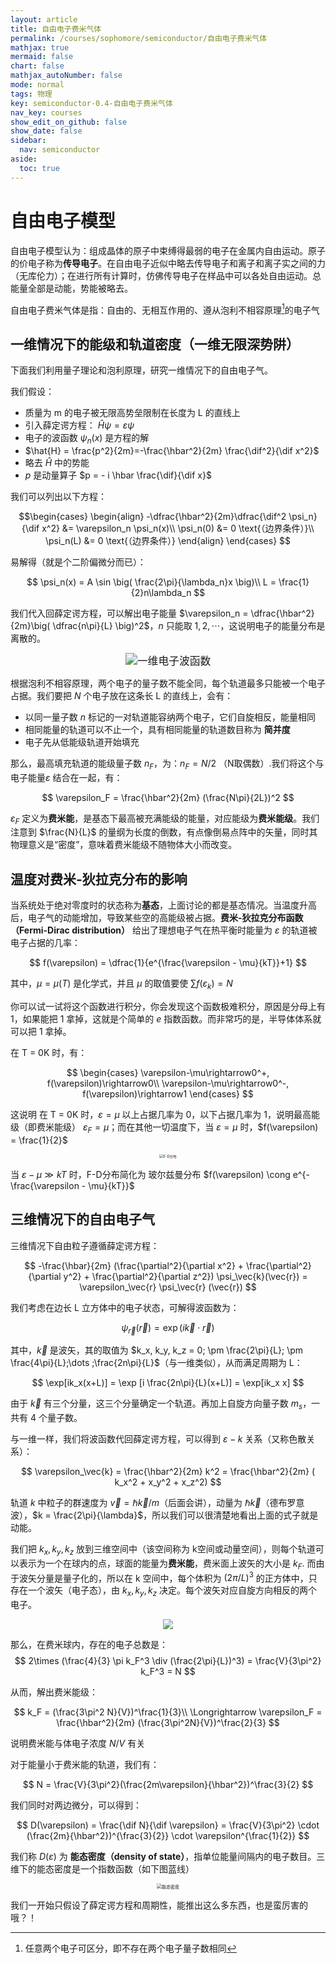 ```yaml
---
layout: article
title: 自由电子费米气体
permalink: /courses/sophomore/semiconductor/自由电子费米气体
mathjax: true
mermaid: false
chart: false
mathjax_autoNumber: false
mode: normal
tags: 物理
key: semiconductor-0.4-自由电子费米气体
nav_key: courses
show_edit_on_github: false
show_date: false
sidebar:
  nav: semiconductor
aside:
  toc: true
---
```


<!--more-->

$$\newcommand{\dif}{\mathop{}\!\mathrm{d}}$$

# 自由电子模型

自由电子模型认为：组成晶体的原子中束缚得最弱的电子在金属内自由运动。原子的价电子称为**传导电子**。在自由电子近似中略去传导电子和离子和离子实之间的力（无库伦力）；在进行所有计算时，仿佛传导电子在样品中可以各处自由运动。总能量全部是动能，势能被略去。

自由电子费米气体是指：自由的、无相互作用的、遵从泡利不相容原理[^1]的电子气

[^1]: 任意两个电子可区分，即不存在两个电子量子数相同

## 一维情况下的能级和轨道密度（一维无限深势阱）

下面我们利用量子理论和泡利原理，研究一维情况下的自由电子气。

我们假设：
- 质量为 m 的电子被无限高势垒限制在长度为 L 的直线上
- 引入薛定谔方程： $\hat{H} \psi = \varepsilon \psi$
- 电子的波函数 $\psi_n(x)$ 是方程的解
- $\hat{H} = \frac{p^2}{2m}=-\frac{\hbar^2}{2m} \frac{\dif^2}{\dif x^2}$
- 略去 $\hat{H}$ 中的势能
- $p$ 是动量算子 $p = - i \hbar \frac{\dif}{\dif x}$

我们可以列出以下方程：

$$\begin{cases}
\begin{align}
-\dfrac{\hbar^2}{2m}\dfrac{\dif^2 \psi_n}{\dif x^2} &= \varepsilon_n \psi_n(x)\\
\psi_n(0) &= 0 \text{（边界条件）}\\
\psi_n(L) &= 0 \text{（边界条件）}
\end{align}
\end{cases}
$$

易解得（就是个二阶偏微分而已）：

$$
\psi_n(x) = A \sin \big( \frac{2\pi}{\lambda_n}x \big)\\
L = \frac{1}{2}n\lambda_n
$$

我们代入回薛定谔方程，可以解出电子能量 $\varepsilon_n = \dfrac{\hbar^2}{2m}\big( \dfrac{n\pi}{L} \big)^2$，$n$ 只能取 $1,2,\cdots$，这说明电子的能量分布是离散的。

<center>
<img src="https://pic4.zhimg.com/v2-8f37a508d529101af8c68ba1934569ab_b.jpg" title="一维电子波函数" style="zoom:120%">
</center>

根据泡利不相容原理，两个电子的量子数不能全同，每个轨道最多只能被一个电子占据。我们要把 $N$ 个电子放在这条长 L 的直线上，会有：
- 以同一量子数 $n$ 标记的一对轨道能容纳两个电子，它们自旋相反，能量相同
- 相同能量的轨道可以不止一个，具有相同能量的轨道数目称为 **简并度**
- 电子先从低能级轨道开始填充

那么，最高填充轨道的能级量子数 $n_F$，为：$n_F = N/2$ （N取偶数）.我们将这个与电子能量$\varepsilon$ 结合在一起，有：

$$
\varepsilon_F = \frac{\hbar^2}{2m} (\frac{N\pi}{2L})^2
$$

$\varepsilon_F$ 定义为**费米能**，是基态下最高被充满能级的能量，对应能级为**费米能级**。我们注意到 $\frac{N}{L}$ 的量纲为长度的倒数，有点像倒易点阵中的矢量，同时其物理意义是“密度”，意味着费米能级不随物体大小而改变。

## 温度对费米-狄拉克分布的影响

当系统处于绝对零度时的状态称为**基态**，上面讨论的都是基态情况。当温度升高后，电子气的动能增加，导致某些空的高能级被占据。**费米-狄拉克分布函数（Fermi-Dirac distribution）** 给出了理想电子气在热平衡时能量为 $\varepsilon$ 的轨道被电子占据的几率：

$$
f(\varepsilon) = \dfrac{1}{e^{\frac{\varepsilon - \mu}{kT}}+1}
$$

其中，$\mu = \mu(T)$ 是化学式，并且 $\mu$ 的取值要使 $\sum f(\varepsilon_k) = N$

你可以试一试将这个函数进行积分，你会发现这个函数极难积分，原因是分母上有 1，如果能把 1 拿掉，这就是个简单的 $e$ 指数函数。而非常巧的是，半导体体系就可以把 1 拿掉。

在 T = 0K 时，有：

$$
\begin{cases}
\varepsilon-\mu\rightarrow0^+, f(\varepsilon)\rightarrow0\\
\varepsilon-\mu\rightarrow0^-, f(\varepsilon)\rightarrow1
\end{cases}
$$

这说明 在 T = 0K 时，$\varepsilon=\mu$ 以上占据几率为 0，以下占据几率为 1，说明最高能级（即费米能级） $\varepsilon_F=\mu$；而在其他一切温度下，当 $\varepsilon = \mu$ 时，$f(\varepsilon) = \frac{1}{2}$

<center><img src="https://www.researchgate.net/profile/Pradip_Basnet/publication/280311898/figure/fig2/AS:614251689418778@1523460423753/Fermi-Dirac-distribution-function-at-different-temperatures-T3-T2T1-and-T0-0-K-At.png" title="F-D分布" style="zoom:40%"></center>

当 $\varepsilon - \mu \gg kT$ 时，F-D分布简化为 玻尔兹曼分布 $f(\varepsilon) \cong e^{-\frac{\varepsilon - \mu}{kT}}$

## 三维情况下的自由电子气

三维情况下自由粒子遵循薛定谔方程：

$$
-\frac{\hbar}{2m} (\frac{\partial^2}{\partial x^2} + \frac{\partial^2}{\partial y^2} + \frac{\partial^2}{\partial z^2}) \psi_\vec{k}(\vec{r}) = \varepsilon_\vec{r} \psi_\vec{r} (\vec{r})
$$

我们考虑在边长 L 立方体中的电子状态，可解得波函数为：

$$
\psi_\vec{r} (\vec{r}) = \exp ( i \vec{k}\cdot \vec{r})
$$

其中，$\vec{k}$ 是波矢，其的取值为 $k_x, k_y, k_z = 0; \pm \frac{2\pi}{L}; \pm \frac{4\pi}{L};\dots ;\frac{2n\pi}{L}$（与一维类似），从而满足周期为 L：

$$
\exp[ik_x(x+L)] = \exp [i \frac{2n\pi}{L}(x+L)] = \exp[ik_x x]
$$

由于 $\vec{k}$ 有三个分量，这三个分量确定一个轨道。再加上自旋方向量子数 $m_s$，一共有 4 个量子数。

与一维一样，我们将波函数代回薛定谔方程，可以得到 $\varepsilon-k$ 关系（又称色散关系）：

$$
\varepsilon_\vec{k} = \frac{\hbar^2}{2m} k^2 = \frac{\hbar^2}{2m} ( k_x^2 + x_y^2 + x_z^2)
$$

轨道 $k$ 中粒子的群速度为 $\vec{v} = \hbar \vec{k} / m$（后面会讲），动量为 $\hbar \vec{k}$（德布罗意波），$k = \frac{2\pi}{\lambda}$，所以我们可以很清楚地看出上面的式子就是动能。

我们把 $k_x, k_y, k_z$ 放到三维空间中（该空间称为 k空间或动量空间），则每个轨道可以表示为一个在球内的点，球面的能量为**费米能**，费米面上波矢的大小是 $k_F$. 而由于波矢分量是量子化的，所以在 k 空间中，每个体积为 $(2\pi/L)^3$ 的正方体中，只存在一个波矢（电子态），由 $k_x, k_y, k_z$ 决定。每个波矢对应自旋方向相反的两个电子。

<center><img src="https://pic1.zhimg.com/v2-1f201fb6ff443540b461033cff4a8a90_b.jpg"></center>

那么，在费米球内，存在的电子总数是：
$$
2\times (\frac{4}{3} \pi k_F^3 \div (\frac{2\pi}{L})^3) = \frac{V}{3\pi^2} k_F^3 = N
$$

从而，解出费米能级：

$$
k_F = (\frac{3\pi^2 N}{V})^\frac{1}{3}\\
\Longrightarrow \varepsilon_F = \frac{\hbar^2}{2m} (\frac{3\pi^2N}{V})^\frac{2}{3}
$$

说明费米能与体电子浓度 $N/V$ 有关

对于能量小于费米能的轨道，我们有：

$$
N = \frac{V}{3\pi^2}(\frac{2m\varepsilon}{\hbar^2})^\frac{3}{2}
$$

我们同时对两边微分，可以得到：

$$
D(\varepsilon) = \frac{\dif N}{\dif \varepsilon} = \frac{V}{3\pi^2} \cdot (\frac{2m}{\hbar^2})^{\frac{3}{2}} \cdot \varepsilon^{\frac{1}{2}}
$$

我们称 $D(\varepsilon)$ 为 **能态密度（density of state）**，指单位能量间隔内的电子数目。三维下的能态密度是一个指数函数（如下图蓝线）

<center><img src="https://www.researchgate.net/profile/Byron_Llerena/post/How_does_dimensionality_for_density_of_states_works/attachment/59d623d16cda7b8083a1eb04/AS%3A351096028581892%401460719224158/image/Screen+Shot+2016-04-15+at+11.36.16.png" title="能态密度" style="zoom:50%"></center>

我们一开始只假设了薛定谔方程和周期性，能推出这么多东西，也是蛮厉害的哦？！